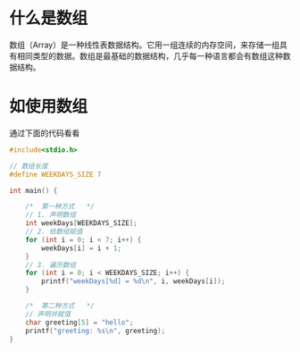 # 什么是数组

数组（Array）是一种线性表数据结构。它用一组连续的内存空间，来存储一组具有相同类型的数据。数组是最基础的数据结构，几乎每一种语言都会有数组这种数据结构。

# 如使用数组

通过下面的代码看看

```c
#include<stdio.h>

// 数组长度
#define WEEKDAYS_SIZE 7

int main() {

    /*  第一种方式   */
    // 1. 声明数组
    int weekDays[WEEKDAYS_SIZE];
    // 2. 给数组赋值
    for (int i = 0; i < 7; i++) {
        weekDays[i] = i + 1;
    }
    // 3. 遍历数组
    for (int i = 0; i < WEEKDAYS_SIZE; i++) {
        printf("weekDays[%d] = %d\n", i, weekDays[i]);
    }

    /*  第二种方式   */
    // 声明并赋值
    char greeting[5] = "hello";
    printf("greeting: %s\n", greeting);
}

```
